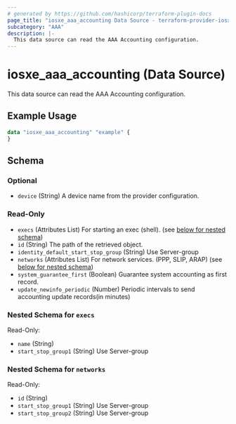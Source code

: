 ```yaml
---
# generated by https://github.com/hashicorp/terraform-plugin-docs
page_title: "iosxe_aaa_accounting Data Source - terraform-provider-iosxe"
subcategory: "AAA"
description: |-
  This data source can read the AAA Accounting configuration.
---
```


# iosxe_aaa_accounting (Data Source)

This data source can read the AAA Accounting configuration.

## Example Usage

```terraform
data "iosxe_aaa_accounting" "example" {
}
```

<!-- schema generated by tfplugindocs -->
## Schema

### Optional

- `device` (String) A device name from the provider configuration.

### Read-Only

- `execs` (Attributes List) For starting an exec (shell). (see [below for nested schema](#nestedatt--execs))
- `id` (String) The path of the retrieved object.
- `identity_default_start_stop_group` (String) Use Server-group
- `networks` (Attributes List) For network services. (PPP, SLIP, ARAP) (see [below for nested schema](#nestedatt--networks))
- `system_guarantee_first` (Boolean) Guarantee system accounting as first record.
- `update_newinfo_periodic` (Number) Periodic intervals to send accounting update records(in minutes)

<a id="nestedatt--execs"></a>
### Nested Schema for `execs`

Read-Only:

- `name` (String)
- `start_stop_group1` (String) Use Server-group


<a id="nestedatt--networks"></a>
### Nested Schema for `networks`

Read-Only:

- `id` (String)
- `start_stop_group1` (String) Use Server-group
- `start_stop_group2` (String) Use Server-group
